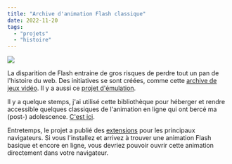 ```yaml
---
title: "Archive d'animation Flash classique"
date: 2022-11-20
tags:
  - "projets"
  - "histoire"
---
```


![](/assets/images/dave_donut.png "")


La disparition de Flash entraine de gros risques de perdre tout un pan de l'histoire du web. Des initiatives se sont créées, comme cette [archive de jeux vidéo](http://www.flashgamearchive.com/). Il y a aussi ce [projet d'émulation](https://ruffle.rs/).

Il y a quelque stemps, j'ai utilisé cette bibliothèque pour héberger et rendre accessible quelques classiques de l'animation en ligne qui ont bercé ma (post-) adolescence. [C'est ici](https://misc.toutcequibouge.net/archive_flash/).

Entretemps, le projet a publié des [extensions](https://addons.mozilla.org/fr/firefox/addon/ruffle_rs/) pour les principaux navigateurs. Si vous l'installez et arrivez à trouver une animation Flash basique et encore en ligne, vous devriez pouvoir ouvrir cette animation directement dans votre navigateur.